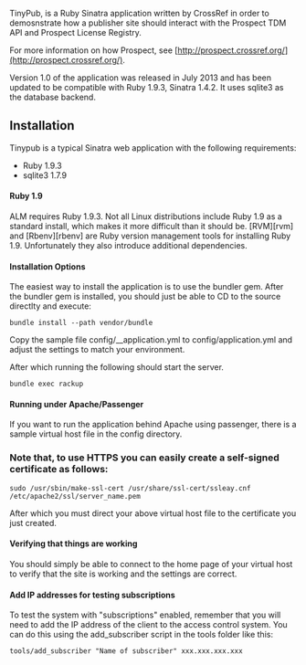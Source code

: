 TinyPub, is a Ruby Sinatra  application written by CrossRef in order to demosnstrate how a publisher site should interact with the Prospect TDM API and Prospect License Registry. 


For more information on how Prospect, see [http://prospect.crossref.org/](http://prospect.crossref.org/).

Version 1.0 of the application was released in July 2013 and has been updated to be compatible with Ruby 1.9.3, Sinatra 1.4.2. It uses sqlite3 as the database backend.


## Installation

Tinypub is a typical Sinatra web application with the following requirements:

* Ruby 1.9.3
* sqlite3 1.7.9

#### Ruby 1.9
ALM requires Ruby 1.9.3. Not all Linux distributions include Ruby 1.9 as a standard install, which makes it more difficult than it should be. [RVM][rvm] and [Rbenv][rbenv] are Ruby version management tools for installing Ruby 1.9. Unfortunately they also introduce additional dependencies.

#### Installation Options
The easiest way to install the application is to use the bundler gem. After the bundler gem is installed, you should just be able to CD to the source directlty and execute:

    bundle install --path vendor/bundle

Copy the sample file config/__application.yml to config/application.yml and adjust the settings to match your environment.

After which running the following should start the server.

    bundle exec rackup

#### Running under Apache/Passenger

If you want to run the application behind Apache using passenger, there is a sample virtual host file in the config directory.

### Note that, to use HTTPS you can easily create a self-signed certificate as follows:

    sudo /usr/sbin/make-ssl-cert /usr/share/ssl-cert/ssleay.cnf /etc/apache2/ssl/server_name.pem

After which you must direct your above virtual host file to the certificate you just created.

#### Verifying that things are working

You should simply be able to connect to the home page of your virtual host to verify that the site is working and the settings are correct.

#### Add IP addresses for testing subscriptions

To test the system with "subscriptions" enabled, remember that you will need to add the IP address of the client to the access control system. You can do this using the add_subscriber script in the tools folder like this:

    tools/add_subscriber "Name of subscriber" xxx.xxx.xxx.xxx

 
